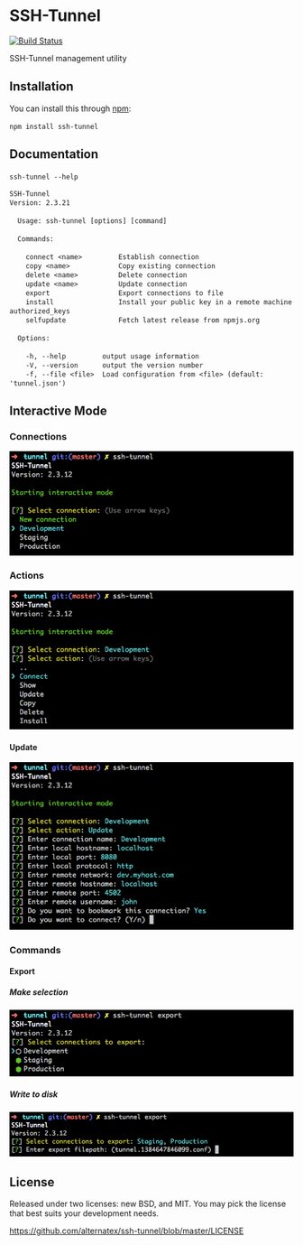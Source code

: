 SSH-Tunnel
=============

[![Build Status](https://secure.travis-ci.org/alternatex/ssh-tunnel.png?branch=master)](http://travis-ci.org/alternatex/ssh-tunnel)

SSH-Tunnel management utility

Installation
-------------

You can install this through [npm](https://npmjs.org):

`npm install ssh-tunnel`


Documentation
-------------

`ssh-tunnel --help`

```
SSH-Tunnel
Version: 2.3.21

  Usage: ssh-tunnel [options] [command]

  Commands:

    connect <name>         Establish connection
    copy <name>            Copy existing connection
    delete <name>          Delete connection
    update <name>          Update connection
    export                 Export connections to file
    install                Install your public key in a remote machine authorized_keys
    selfupdate             Fetch latest release from npmjs.org

  Options:

    -h, --help         output usage information
    -V, --version      output the version number
    -f, --file <file>  Load configuration from <file> (default: 'tunnel.json')
```

Interactive Mode
----------------

### Connections
![SSH-Tunnel](https://github.com/alternatex/ssh-tunnel/raw/master/docs/assets/images/connection-list.png)

###  Actions
![SSH-Tunnel](https://github.com/alternatex/ssh-tunnel/raw/master/docs/assets/images/connection-detail-actions.png)

#### Update
![SSH-Tunnel](https://github.com/alternatex/ssh-tunnel/raw/master/docs/assets/images/connection-detail-actions-update.png)

### Commands

#### Export 

##### Make selection
![SSH-Tunnel](https://github.com/alternatex/ssh-tunnel/raw/master/docs/assets/images/command-export-connection.png)

##### Write to disk
![SSH-Tunnel](https://github.com/alternatex/ssh-tunnel/raw/master/docs/assets/images/command-export-filename.png)

License
-------------
Released under two licenses: new BSD, and MIT. You may pick the
license that best suits your development needs.

https://github.com/alternatex/ssh-tunnel/blob/master/LICENSE
